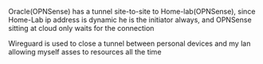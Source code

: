 


Oracle(OPNSense) has a tunnel site-to-site to Home-lab(OPNSense), since Home-Lab ip address is dynamic he is the initiator always, and OPNSense sitting at cloud only waits for the connection

Wireguard is used to close a tunnel between personal devices and my lan allowing myself asses to resources all the time
